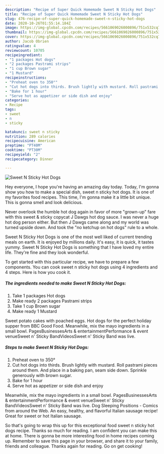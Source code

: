 ```yaml
---
description: "Recipe of Super Quick Homemade Sweet N Sticky Hot Dogs"
title: "Recipe of Super Quick Homemade Sweet N Sticky Hot Dogs"
slug: 476-recipe-of-super-quick-homemade-sweet-n-sticky-hot-dogs
date: 2020-10-26T01:55:14.184Z
image: https://img-global.cpcdn.com/recipes/5661069026000896/751x532cq70/sweet-n-sticky-hot-dogs-recipe-main-photo.jpg
thumbnail: https://img-global.cpcdn.com/recipes/5661069026000896/751x532cq70/sweet-n-sticky-hot-dogs-recipe-main-photo.jpg
cover: https://img-global.cpcdn.com/recipes/5661069026000896/751x532cq70/sweet-n-sticky-hot-dogs-recipe-main-photo.jpg
author: Jacob Obrien
ratingvalue: 4
reviewcount: 10705
recipeingredient:
- "1 packages Hot dogs"
- "2 packages Pastrami strips"
- "1 cup Brown sugar"
- "1 Mustard"
recipeinstructions:
- "Preheat oven to 350°"
- "Cut hot dogs into thirds. Brush lightly with mustard. Roll pastrami pieces around them. And place in a baking pan, seam side down. Sprinkle generously with brown sugar."
- "Bake for 1 hour"
- "Serve hot as appetizer or side dish and enjoy"
categories:
- Recipe
tags:
- sweet
- n
- sticky

katakunci: sweet n sticky 
nutrition: 289 calories
recipecuisine: American
preptime: "PT40M"
cooktime: "PT30M"
recipeyield: "2"
recipecategory: Dinner

---
```



![Sweet N Sticky Hot Dogs](https://img-global.cpcdn.com/recipes/5661069026000896/751x532cq70/sweet-n-sticky-hot-dogs-recipe-main-photo.jpg)

Hey everyone, I hope you're having an amazing day today. Today, I'm gonna show you how to make a special dish, sweet n sticky hot dogs. It is one of my favorites food recipes. This time, I'm gonna make it a little bit unique. This is gonna smell and look delicious.

Never overlook the humble hot dog again in favor of more &#34;grown-up&#34; fare with this sweet &amp; sticky copycat J Dawgs hot dog sauce. I was never a huge hot dog person either. But then J Dawgs came along and my world was turned upside down. And took the &#34;no ketchup on hot dogs&#34; rule to a whole.

Sweet N Sticky Hot Dogs is one of the most well liked of current trending meals on earth. It is enjoyed by millions daily. It's easy, it is quick, it tastes yummy. Sweet N Sticky Hot Dogs is something that I have loved my entire life. They're fine and they look wonderful.


To get started with this particular recipe, we have to prepare a few components. You can cook sweet n sticky hot dogs using 4 ingredients and 4 steps. Here is how you cook it.

<!--inarticleads1-->

##### The ingredients needed to make Sweet N Sticky Hot Dogs:

1. Take 1 packages Hot dogs
1. Make ready 2 packages Pastrami strips
1. Take 1 cup Brown sugar
1. Make ready 1 Mustard


Sweet potato cakes with poached eggs. Hot dogs for the perfect holiday supper from BBC Good Food. Meanwhile, mix the mayo ingredients in a small bowl. PagesBusinessesArts &amp; entertainmentPerformance &amp; event venueSweet n&#39; Sticky BandVideosSweet n&#39; Sticky Band was live. 

<!--inarticleads2-->

##### Steps to make Sweet N Sticky Hot Dogs:

1. Preheat oven to 350°
1. Cut hot dogs into thirds. Brush lightly with mustard. Roll pastrami pieces around them. And place in a baking pan, seam side down. Sprinkle generously with brown sugar.
1. Bake for 1 hour
1. Serve hot as appetizer or side dish and enjoy


Meanwhile, mix the mayo ingredients in a small bowl. PagesBusinessesArts &amp; entertainmentPerformance &amp; event venueSweet n&#39; Sticky BandVideosSweet n&#39; Sticky Band was live. Dog Sleeping Positions - Comics from around the Web. An easy, healthy, and flavorful Italian sausage recipe! Great for sweet or hot Italian sausage. 

So that's going to wrap this up for this exceptional food sweet n sticky hot dogs recipe. Thanks so much for reading. I am confident you can make this at home. There is gonna be more interesting food in home recipes coming up. Remember to save this page in your browser, and share it to your family, friends and colleague. Thanks again for reading. Go on get cooking!
